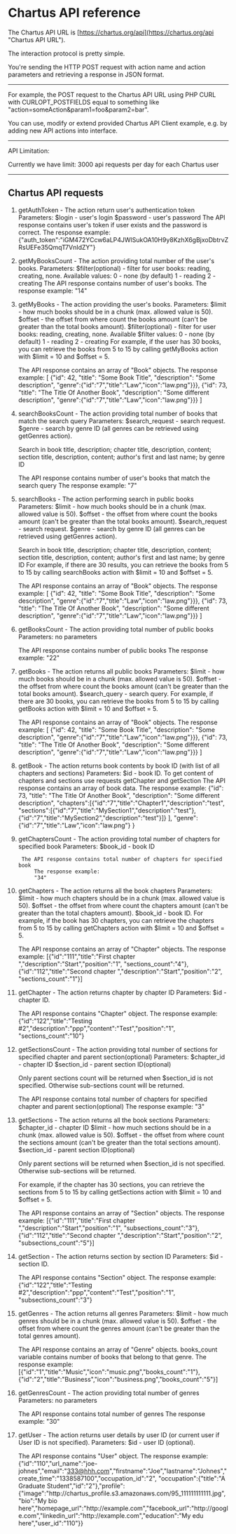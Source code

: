 # Chartus API reference #

The Chartus API URL is [https://chartus.org/api](https://chartus.org/api "Chartus API URL").

The interaction protocol is pretty simple.

You're sending the HTTP POST request with action name and action parameters and retrieving a response in JSON format.

----------

For example, the POST request to the Chartus API URL using PHP CURL with CURLOPT_POSTFIELDS equal to something like "action=someAction&param1=foo&param2=bar".

You can use, modify or extend provided Chartus API Client example, e.g. by adding new API actions into interface.

----------

API Limitation:

Currently we have limit: 3000 api requests per day for each Chartus user

----------

## Chartus API requests ##

1. getAuthToken - The action return user's authentication token
    Parameters:
        $login - user's login
        $password - user's password
    The API response contains user's token if user exists and the password is correct.
        The response example:
    {"auth_token":"iGM472YCcw6aLP4JWlSukOA10H9y8KzhX6gBjxoDbtrvZRsUEFe35QmqT7VnIdZY"}

2. getMyBooksCount - The action providing total number of the user's books.
    Parameters:
        $filter(optional) - filter for user books: reading, creating, none.
            Available values:
                0 - none (by default)
                1 - reading
                2 - creating
    The API response contains number of user's books.
        The response example:
        "14"

3. getMyBooks - The action providing the user's books.
	Parameters:
		$limit - how much books should be in a chunk (max. allowed value is 50).
		$offset - the offset from where count the books amount
			(can't be greater than the total books amount).
	    $filter(optional) - filter for user books: reading, creating, none.
            Available $filter values:
                0 - none (by default)
                1 - reading
                2 - creating
	For example, if the user has 30 books, you can retrieve the books from 5 to 15 by calling
	getMyBooks action with $limit = 10 and $offset = 5.

    The API response contains an array of "Book" objects.
        The response example:
        [
            {"id": 42, "title": "Some Book Title", "description": "Some description",
                "genre":{"id":"7","title":"Law","icon":"law.png"}}},
            {"id": 73, "title": "The Title Of Another Book", "description": "Some different description",
                "genre":{"id":"7","title":"Law","icon":"law.png"}}}
        ]

4. searchBooksCount - The action providing total number of books that match the search query
	Parameters:
	    $search_request - search request.
        $genre - search by genre ID (all genres can be retrieved using getGenres action).

	Search in book title, description; chapter title, description, content;
    section title, description, content; author's first and last name; by genre ID

    The API response contains number of user's books that match the search query
        The response example:
        "7"

5. searchBooks - The action performing search in public books
	Parameters:
		$limit - how much books should be in a chunk (max. allowed value is 50).
		$offset - the offset from where count the books amount
			(can't be greater than the total books amount).
	    $search_request - search request.
	    $genre - search by genre ID (all genres can be retrieved using getGenres action).

	Search in book title, description; chapter title, description, content;
    section title, description, content; author's first and last name; by genre ID
	For example, if there are 30 results, you can retrieve the books from 5 to 15 by calling
	searchBooks action with $limit = 10 and $offset = 5.

    The API response contains an array of "Book" objects.
        The response example:
        [
            {"id": 42, "title": "Some Book Title", "description": "Some description",
                "genre":{"id":"7","title":"Law","icon":"law.png"}}},
            {"id": 73, "title": "The Title Of Another Book", "description": "Some different description",
                "genre":{"id":"7","title":"Law","icon":"law.png"}}}
        ]

6. getBooksCount - The action providing total number of public books
	Parameters:
	    no parameters

    The API response contains number of public books
        The response example:
        "22"

7. getBooks - The action returns all public books
	Parameters:
		$limit - how much books should be in a chunk (max. allowed value is 50).
		$offset - the offset from where count the books amount
			(can't be greater than the total books amount).
	    $search_query - search query.
	For example, if there are 30 books, you can retrieve the books from 5 to 15 by calling
	getBooks action with $limit = 10 and $offset = 5.

    The API response contains an array of "Book" objects.
        The response example:
        [
            {"id": 42, "title": "Some Book Title", "description": "Some description",
                "genre":{"id":"7","title":"Law","icon":"law.png"}}},
            {"id": 73, "title": "The Title Of Another Book", "description": "Some different description",
                "genre":{"id":"7","title":"Law","icon":"law.png"}}}
        ]

8. getBook - The action returns book contents by book ID (with list of all chapters and sections)
	Parameters:
	    $id - book ID.
	To get content of chapters and sections use requests getChapter and getSection
    The API response contains an array of book data.
        The response example:
        {"id": 73, "title": "The Title Of Another Book", "description": "Some different description",
            "chapters":[{"id":"7","title":"Chapter1","description":"test",
                "sections":[{"id":"7","title":"MySection1","description":"test"},
                            {"id":"7","title":"MySection2","description":"test"}]}
            ],
            "genre":{"id":"7","title":"Law","icon":"law.png"}
        }

9. getChaptersCount - The action providing total number of chapters for specified book
    Parameters:
        $book_id - book ID

        The API response contains total number of chapters for specified book
            The response example:
            "34"

10. getChapters - The action returns all the book chapters
    Parameters:
        $limit - how much chapters should be in a chunk (max. allowed value is 50).
        $offset - the offset from where count the chapters amount
            (can't be greater than the total chapters amount).
        $book_id - book ID.
    For example, if the book has 30 chapters, you can retrieve the chapters from 5 to 15 by calling
    getChapters action with $limit = 10 and $offset = 5.

    The API response contains an array of "Chapter" objects.
        The response example:
        [{"id":"111","title":"First chapter ","description":"Start","position":"1", "sections_count":"4"},
         {"id":"112","title":"Second chapter ","description":"Start","position":"2", "sections_count":"1"}]

11. getChapter - The action returns chapter by chapter ID
    Parameters:
        $id - chapter ID.

    The API response contains "Chapter" object.
        The response example:
        {"id":"122","title":"Testing #2","description":"ppp","content":"Test","position":"1", "sections_count":"10"}

12. getSectionsCount - The action providing total number of sections for specified chapter and parent section(optional)
    Parameters:
        $chapter_id - chapter ID
        $section_id - parent section ID(optional)

    Only parent sections count will be returned when $section_id is not specified.
    Otherwise sub-sections count will be returned.

    The API response contains total number of chapters for specified chapter and parent section(optional)
            The response example:
            "3"

13. getSections - The action returns all the book sections
    Parameters:
        $chapter_id - chapter ID
        $limit - how much sections should be in a chunk (max. allowed value is 50).
        $offset - the offset from where count the sections amount
            (can't be greater than the total sections amount).
        $section_id - parent section ID(optional)

    Only parent sections will be returned when $section_id is not specified.
    Otherwise sub-sections will be returned.

    For example, if the chapter has 30 sections, you can retrieve the sections from 5 to 15 by calling
    getSections action with $limit = 10 and $offset = 5.

    The API response contains an array of "Section" objects.
        The response example:
        [{"id":"111","title":"First chapter ","description":"Start","position":"1", "subsections_count":"3"},
         {"id":"112","title":"Second chapter ","description":"Start","position":"2", "subsections_count":"5"}]

14. getSection - The action returns section by section ID
    Parameters:
        $id - section ID.

    The API response contains "Section" object.
        The response example:
        {"id":"122","title":"Testing #2","description":"ppp","content":"Test","position":"1", "subsections_count":"3"}

15. getGenres - The action returns all genres
    Parameters:
        $limit - how much genres should be in a chunk (max. allowed value is 50).
        $offset - the offset from where count the genres amount
            (can't be greater than the total genres amount).

    The API response contains an array of "Genre" objects.
    books_count variable contains number of books that belong to that genre.
        The response example:
        [{"id":"1","title":"Music","icon":"music.png","books_count":"1"},{"id":"2","title":"Business","icon":"business.png","books_count":"5"}]

16. getGenresCount - The action providing total number of genres
    Parameters:
	    no parameters

    The API response contains total number of genres
            The response example:
            "30"

17. getUser - The action returns user details by user ID (or current user if User ID is not specified).
    Parameters:
        $id - user ID (optional).

    The API response contains "User" object.
        The response example:
        {"id":"110","url_name":"joe-johnes","email":"333@hhh.com","firstname":"Joe","lastname":"Johnes","create_time":"1338587100","occupation_id":"2",
            "occupation":{"title":"A Graduate Student","id":"2"},"profile":{"image":"http:\/\/chartus_profile.s3.amazonaws.com\/95_111111111111.jpg",
                "bio":"My bio here","homepage_url":"http:\/\/example.com","facebook_url":"http:\/\/google.com","linkedin_url":"http:\/\/example.com","education":"My edu here","user_id":"110"}}
